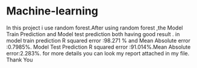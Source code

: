 # Machine-learning
In this project i use random forest.After using random forest ,the Model Train Prediction and Model test prediction both having good 
result . in model train prediction R squared error :98.271 % and Mean Absolute error :0.7985%. Model 
Test Prediction R squared error :91.014%.Mean Absolute error:2.283%.
for more details you can look my report attached in my file.
Thank You
